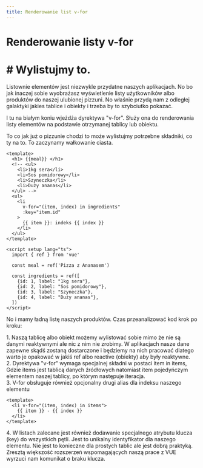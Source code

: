 ```yaml
---
title: Renderowanie list v-for
---
```


<h1 class='text-white mb-10 mt-5 text-2xl uppercase text-center'>
  Renderowanie listy v-for
</h1>

<TextBoxMD>
  <h1 class="text-2xl font-semibold">
    <span class='text-green-500 forn-bold'>#</span>  Wylistujmy to. 
  </h1>
  <p class='my-2'>
    Listownie elementów jest niezwykle przydatne naszych aplikacjach. No bo jak inaczej sobie wyobrażasz wyświetlenie listy użytkowników albo produktów do naszej ulubionej pizzuni. No właśnie przydą nam z odległej galaktyki jakies tablice i obiekty i trzeba by to szybciutko pokazać.
  </p>
  <p class='my-2'>
    I tu na białym koniu wjeżdża dyrektywa "v-for". Służy ona do renderowania listy elementów na podstawie otrzymanej tablicy lub obiektu. 
  </p>
  <p class='my-2'>
    To co jak już o pizzunie chodzi to może wylistujmy potrzebne składniki, co ty na to. To zaczynamy wałkowanie ciasta.
  </p>
</TextBoxMD>

```vue 
<template>
  <h1> {{meal}} </h1>
  <!-- <ul>
    <li>1kg sera</li>
    <li>Sos pomidorowy</li>
    <li>Szyneczka</li>
    <li>Duży ananas</li>
  </ul> -->
  <ul>
    <li 
      v-for="(item, index) in ingredients" 
      :key="item.id"
    > 
      {{ item }}: indeks {{ index }} 
    </li>
  </ul>
</template>

<script setup lang="ts">
  import { ref } from 'vue'

  const meal = ref('Pizza z Ananasem')

  const ingredients = ref([
    {id: 1, label: "1kg sera"},
    {id: 2, label: "Sos pomidorowy"},
    {id: 3, label: "Szyneczka"},
    {id: 4, label: "Duży ananas"},
  ])
</script>
```

<ArrayExample />

<TextBoxMD>
  <p class='my-2'>
    No i mamy ładną listę naszych produktów. Czas przeanalizować kod krok po kroku:
  </p>
  <p class='my-2'>
    1. Naszą tablicę albo obiekt możemy wylistować sobie mimo że nie są danymi reaktywnymi ale nic z nim nie zrobimy. W aplikacjach nasze dane zapewne skądś zostaną dostarczone i będziemy na nich pracować dlatego warto je opakować w jakiś ref albo reactive (obiekty) aby były reaktywne. <br>
    2. Dyrektywa "v-for" wymaga specjalnej składni w postaci item in items, Gdzie items jest tablicą danych źródłowych natomiast item pojedyńczym elementem naszej tablicy, po którym następuje iteracja. <br>
    3. V-for obsługuje również opcjonalny drugi alias dla indeksu naszego elementu
  </p>
</TextBoxMD>

```vue 
<template>
  <li v-for="(item, index) in items">
    {{ item }} - {{ index }}
  </li>
</template>
```

<TextBoxMD>
  <p class='my-2'>
    4. W listach zalecane jest również dodawanie specjalnego atrybutu klucza (key) do wszystkich pętli. Jest to unikalny identyfikator dla naszego elementu. Nie jest to konieczne dla prostych tablic ale jest dobrą praktyką. Zresztą większość rozszerzeń wspomagających naszą prace z VUE wyrzuci nam komunikat o braku klucza. 
    
  </p>
</TextBoxMD>